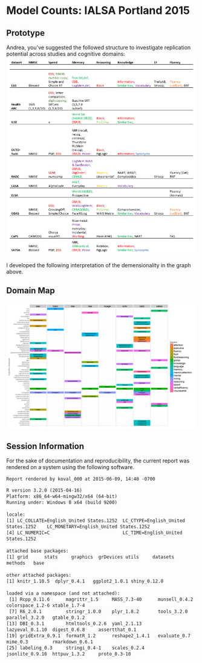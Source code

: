 # Model Counts: IALSA Portland 2015



<!--  Set the working directory to the repository's base directory; this assumes the report is nested inside of two directories.-->


<!-- Set the report-wide options, and point to the external code file. -->


<!-- Load the sources.  Suppress the output when loading sources. --> 


<!-- Load 'sourced' R files.  Suppress the output when loading packages. --> 


<!-- Load any Global functions and variables declared in the R file.  Suppress the output. --> 


<!-- Declare any global functions specific to a Rmd output.  Suppress the output. --> 


<!-- Load the datasets.   -->


<!-- Tweak the datasets.   -->




## Prototype

Andrea, you've suggested the followed  structure to investigate replication potential across studies and cognitive domains:
![prototype](./images/Piccinin_Cognitive_Domains.PNG)  

I developed the following interpretation of the demensionality in the graph above. 

## Domain Map

![](figure_cog_domain_map/cog_domain_map_v1-1.png) 






## Session Information
For the sake of documentation and reproducibility, the current report was rendered on a system using the following software.


```
Report rendered by koval_000 at 2015-06-09, 14:40 -0700
```

```
R version 3.2.0 (2015-04-16)
Platform: x86_64-w64-mingw32/x64 (64-bit)
Running under: Windows 8 x64 (build 9200)

locale:
[1] LC_COLLATE=English_United States.1252  LC_CTYPE=English_United States.1252    LC_MONETARY=English_United States.1252
[4] LC_NUMERIC=C                           LC_TIME=English_United States.1252    

attached base packages:
[1] grid      stats     graphics  grDevices utils     datasets  methods   base     

other attached packages:
[1] knitr_1.10.5  dplyr_0.4.1   ggplot2_1.0.1 shiny_0.12.0 

loaded via a namespace (and not attached):
 [1] Rcpp_0.11.6      magrittr_1.5     MASS_7.3-40      munsell_0.4.2    colorspace_1.2-6 xtable_1.7-4    
 [7] R6_2.0.1         stringr_1.0.0    plyr_1.8.2       tools_3.2.0      parallel_3.2.0   gtable_0.1.2    
[13] DBI_0.3.1        htmltools_0.2.6  yaml_2.1.13      lazyeval_0.1.10  digest_0.6.8     assertthat_0.1  
[19] gridExtra_0.9.1  formatR_1.2      reshape2_1.4.1   evaluate_0.7     mime_0.3         rmarkdown_0.6.1 
[25] labeling_0.3     stringi_0.4-1    scales_0.2.4     jsonlite_0.9.16  httpuv_1.3.2     proto_0.3-10    
```
